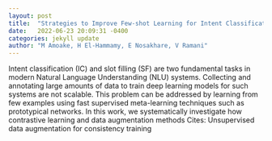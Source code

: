 ```yaml
---
layout: post
title:  "Strategies to Improve Few-shot Learning for Intent Classification and Slot-Filling"
date:   2022-06-23 20:09:31 -0400
categories: jekyll update
author: "M Amoake, H El-Hammamy, E Nosakhare, V Ramani"
---
```

Intent classification (IC) and slot filling (SF) are two fundamental tasks in modern Natural Language Understanding (NLU) systems. Collecting and annotating large amounts of data to train deep learning models for such systems are not scalable. This problem can be addressed by learning from few examples using fast supervised meta-learning techniques such as prototypical networks. In this work, we systematically investigate how contrastive learning and data augmentation methods  Cites: Unsupervised data augmentation for consistency training